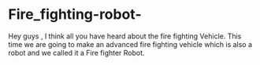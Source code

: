 # Fire_fighting-robot-
Hey guys , I think all you have heard about the fire fighting Vehicle. This time we are going to make an advanced fire fighting vehicle which is also a robot and we called it a Fire fighter Robot.

